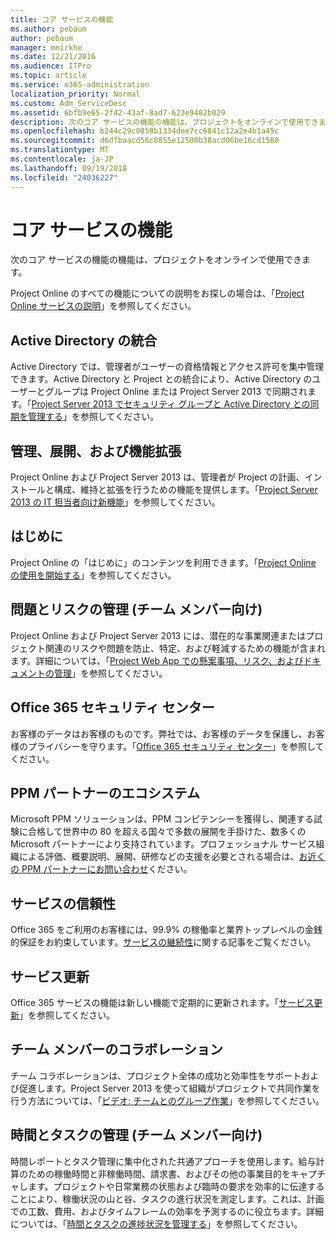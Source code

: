 ```yaml
---
title: コア サービスの機能
ms.author: pebaum
author: pebaum
manager: mnirkhe
ms.date: 12/21/2016
ms.audience: ITPro
ms.topic: article
ms.service: o365-administration
localization_priority: Normal
ms.custom: Adm_ServiceDesc
ms.assetid: 6bfb9e65-2f42-43af-8ad7-623e9402b029
description: 次のコア サービスの機能の機能は、プロジェクトをオンラインで使用できます。
ms.openlocfilehash: b244c29c0858b1334dee7cc6841c12a2e4b1a45c
ms.sourcegitcommit: d6dfbaacd56c0855e12500b38acd06be16cd1560
ms.translationtype: MT
ms.contentlocale: ja-JP
ms.lasthandoff: 09/19/2018
ms.locfileid: "24036227"
---
```

# <a name="core-services-functionality"></a>コア サービスの機能

次のコア サービスの機能の機能は、プロジェクトをオンラインで使用できます。
  
Project Online のすべての機能についての説明をお探しの場合は、「[Project Online サービスの説明](project-online-service-description.md)」を参照してください。
  
## <a name="active-directory-integration"></a>Active Directory の統合
<a name="bkmk_AD_Integration"> </a>

Active Directory では、管理者がユーザーの資格情報とアクセス許可を集中管理できます。Active Directory と Project との統合により、Active Directory のユーザーとグループは Project Online または Project Server 2013 で同期されます。「[Project Server 2013 でセキュリティ グループと Active Directory との同期を管理する](https://go.microsoft.com/fwlink/p/?LinkId=402631)」を参照してください。
  
## <a name="administration-deployment-and-extensibility"></a>管理、展開、および機能拡張
<a name="bkmk_AdministrationDeploymentExtensibility"> </a>

Project Online および Project Server 2013 は、管理者が Project の計画、インストールと構成、維持と拡張を行うための機能を提供します。「[Project Server 2013 の IT 担当者向け新機能](https://go.microsoft.com/fwlink/p/?LinkId=272017)」を参照してください。
  
## <a name="getting-started"></a>はじめに
<a name="bkmk_GettingStarted"> </a>

Project Online の「はじめに」のコンテンツを利用できます。「[Project Online の使用を開始する](https://support.office.com/en-us/article/Get-started-with-Project-Online-E3E5F64F-ADA5-4F9D-A578-130B2D4E5F11?ui=en-US&amp;rs=en-US&amp;ad=US)」を参照してください。
  
## <a name="issues-and-risk-management-for-team-members"></a>問題とリスクの管理 (チーム メンバー向け)
<a name="bkmk_IssuesRiskManagement"> </a>

Project Online および Project Server 2013 には、潜在的な事業関連またはプロジェクト関連のリスクや問題を防止、特定、および軽減するための機能が含まれます。詳細については、「[Project Web App での懸案事項、リスク、およびドキュメントの管理](https://go.microsoft.com/fwlink/?LinkId=402634)」を参照してください。
  
## <a name="office-365-trust-center"></a>Office 365 セキュリティ センター
<a name="bkmk_Office365TrustCenter"> </a>

お客様のデータはお客様のものです。弊社では、お客様のデータを保護し、お客様のプライバシーを守ります。「[Office 365 セキュリティ センター](https://go.microsoft.com/fwlink/?LinkId=402637)」を参照してください。
  
## <a name="ppm-partner-ecosystem"></a>PPM パートナーのエコシステム
<a name="bkmk_ProjectPortfolioManagementPartner"> </a>

Microsoft PPM ソリューションは、PPM コンピテンシーを獲得し、関連する試験に合格して世界中の 80 を超える国々で多数の展開を手掛けた、数多くの Microsoft パートナーにより支持されています。プロフェッショナル サービス組織による評価、概要説明、展開、研修などの支援を必要とされる場合は、[お近くの PPM パートナーにお問い合わせ](https://go.microsoft.com/fwlink/p/?LinkId=272646)ください。
  
## <a name="service-reliability"></a>サービスの信頼性
<a name="bkmk_ServiceReliability"> </a>

Office 365 をご利用のお客様には、99.9% の稼働率と業界トップレベルの金銭的保証をお約束しています。[サービスの継続性](https://go.microsoft.com/fwlink/?LinkId=402653)に関する記事をご覧ください。
  
## <a name="service-updates"></a>サービス更新
<a name="bkmk_Serviceupdates"> </a>

Office 365 サービスの機能は新しい機能で定期的に更新されます。「[サービス更新](../office-365-platform-service-description/service-updates.md)」を参照してください。
  
## <a name="team-member-collaboration"></a>チーム メンバーのコラボレーション
<a name="bkbmk_TeamMemberCollaboration"> </a>

チーム コラボレーションは、プロジェクト全体の成功と効率性をサポートおよび促進します。Project Server 2013 を使って組織がプロジェクトで共同作業を行う方法については、「[ビデオ: チームとのグループ作業](https://go.microsoft.com/fwlink/?LinkId=402628)」を参照してください。
  
## <a name="time-and-task-management-for-team-members"></a>時間とタスクの管理 (チーム メンバー向け)
<a name="bkmk_TimeTaskManagement"> </a>

時間レポートとタスク管理に集中化された共通アプローチを使用します。給与計算のための稼働時間と非稼働時間、請求書、およびその他の事業目的をキャプチャします。プロジェクトや日常業務の状態および臨時の要求を効率的に伝達することにより、稼働状況の山と谷、タスクの進行状況を測定します。これは、計画での工数、費用、およびタイムフレームの効率を予測するのに役立ちます。詳細については、「[時間とタスクの進捗状況を管理する](https://go.microsoft.com/fwlink/p/?LinkId=271321)」を参照してください。
  

